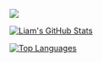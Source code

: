 ![](https://komarev.com/ghpvc/?username=liamtw22&style=flat)

[![Liam's GitHub Stats](https://github-readme-stats.vercel.app/api?username=liamtw22)](https://github.com/liamtw22/github-readme-stats)

[![Top Languages](https://github-readme-stats.vercel.app/api/top-langs/?username=liamtw22)](https://github.com/liamtw22/github-readme-stats)

